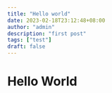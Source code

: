 ```yaml
---
title: "Hello world"
date: 2023-02-18T23:12:48+08:00
author: "admin"
description: "first post"
tags: ["test"]
draft: false
---
```


# Hello World

